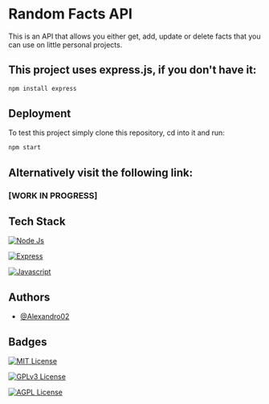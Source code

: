 # Random Facts API

This is an API that allows you either get, add, update or delete facts that you can use on little personal projects.

## This project uses express.js, if you don't have it:
```bash
npm install express
```

## Deployment
To test this project simply clone this repository, cd into it and run:
```bash
npm start
```

## Alternatively visit the following link: 
### [WORK IN PROGRESS]

## Tech Stack

[![Node Js](https://img.shields.io/badge/Node.js-43853D?style=for-the-badge&logo=node.js&logoColor=white)](https://www.google.com)

[![Express](https://img.shields.io/badge/Express.js-404D59?style=for-the-badge)](https://www.google.com)

[![Javascript](https://img.shields.io/badge/JavaScript-F7DF1E?style=for-the-badge&logo=javascript&logoColor=black)](https://www.google.com)

## Authors

- [@Alexandro02](https://github.com/Alexandro02)


## Badges

[![MIT License](https://img.shields.io/badge/License-MIT-green.svg)](https://choosealicense.com/licenses/mit/)

[![GPLv3 License](https://img.shields.io/badge/License-GPL%20v3-yellow.svg)](https://opensource.org/licenses/)

[![AGPL License](https://img.shields.io/badge/license-AGPL-blue.svg)](http://www.gnu.org/licenses/agpl-3.0)
